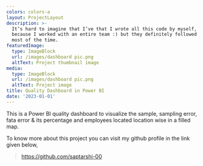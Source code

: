 ```yaml
---
colors: colors-a
layout: ProjectLayout
description: >-
  It’s hard to imagine that I’ve that I wrote all this code by myself, probably
  because I worked with an entire team :) but they definitely followed my lead
  most of the time.
featuredImage:
  type: ImageBlock
  url: /images/dashboard pic.png
  altText: Project thumbnail image
media:
  type: ImageBlock
  url: /images/dashboard pic.png
  altText: Project image
title: Quality Dashboard in Power BI
date: '2023-01-01'
---
```

This is a Power BI quality dashboard to visualize the sample, sampling error, fata error & its percentage and employees located location wise in a filled map.

To know more about this project you can visit my github profile in the link given below,

> https://github.com/saptarshi-00

